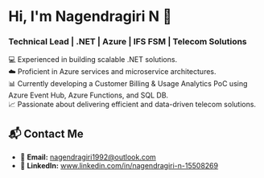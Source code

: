 # Hi, I'm Nagendragiri N 👋  
### Technical Lead | .NET | Azure | IFS FSM | Telecom Solutions  

💻 Experienced in building scalable .NET solutions.  
☁️ Proficient in Azure services and microservice architectures.  
📊 Currently developing a Customer Billing & Usage Analytics PoC using Azure Event Hub, Azure Functions, and SQL DB.  
📈 Passionate about delivering efficient and data-driven telecom solutions.  

## 📬 Contact Me  
- 📧 **Email:** nagendragiri1992@outlook.com 
- 💼 **LinkedIn:** www.linkedin.com/in/nagendragiri-n-15508269
